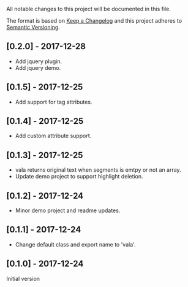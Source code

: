 All notable changes to this project will be documented in this file.

The format is based on [Keep a Changelog](http://keepachangelog.com/en/1.0.0/)
and this project adheres to [Semantic Versioning](http://semver.org/spec/v2.0.0.html).

## [0.2.0] - 2017-12-28
- Add jquery plugin.
- Add jquery demo.

## [0.1.5] - 2017-12-25
- Add support for tag attributes.

## [0.1.4] - 2017-12-25
- Add custom attribute support.

## [0.1.3] - 2017-12-25
- vala returns original text when segments is emtpy or not an array.
- Update demo project to support highlight deletion.

## [0.1.2] - 2017-12-24
- Minor demo project and readme updates.

## [0.1.1] - 2017-12-24
- Change default class and export name to 'vala'.

## [0.1.0] - 2017-12-24
Initial version
